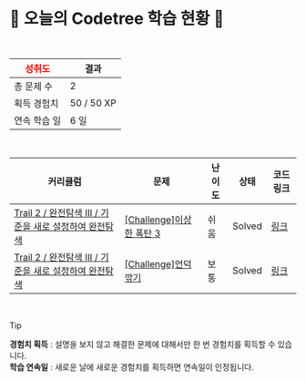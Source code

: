 # 🌲 오늘의 Codetree 학습 현황 🌲

<br />

| <span style="color:red;display:block;text-align:center;"> **성취도**</span> | 결과 |
|---|---|
| 총 문제 수 | 2 |
| 획득 경험치 | 50 / 50 XP |
| 연속 학습 일 | 6 일 |

<br />

|커리큘럼|문제|난이도|상태|코드 링크|
|---|---|---|---|---|
|[Trail 2 / 완전탐색 III / 기준을 새로 설정하여 완전탐색](https://www.codetree.ai/trail-info/novice-mid/)|[[Challenge]이상한 폭탄 3](https://www.codetree.ai/trails/complete/curated-cards/challenge-strange-bomb-3/)|쉬움|Solved|[링크](https://github.com/K-HEUNGSEOK/codetree/blob/main/250509/%EC%9D%B4%EC%83%81%ED%95%9C%20%ED%8F%AD%ED%83%84%203/strange-bomb-3.java)|
|[Trail 2 / 완전탐색 III / 기준을 새로 설정하여 완전탐색](https://www.codetree.ai/trail-info/novice-mid/)|[[Challenge]언덕 깎기](https://www.codetree.ai/trails/complete/curated-cards/challenge-hill-cutting/)|보통|Solved|[링크](https://github.com/K-HEUNGSEOK/codetree/blob/main/250509/%EC%96%B8%EB%8D%95%20%EA%B9%8E%EA%B8%B0/hill-cutting.java)|


<br />

> [!TIP]
> **경험치 획득** : 설명을 보지 않고 해결한 문제에 대해서만 한 번 경험치를 획득할 수 있습니다.  
> **학습 연속일** : 새로운 날에 새로운 경험치를 획득하면 연속일이 인정됩니다.

